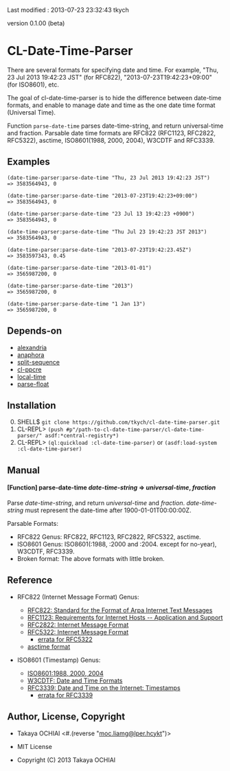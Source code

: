 Last modified : 2013-07-23 23:32:43 tkych

version 0.1.00 (beta)


CL-Date-Time-Parser
===================

There are several formats for specifying date and time.
For example, "Thu, 23 Jul 2013 19:42:23 JST" (for RFC822),
"2013-07-23T19:42:23+09:00" (for ISO8601), etc.

The goal of cl-date-time-parser is to hide the difference between
date-time formats, and enable to manage date and time as the one date
time format (Universal Time).

Function `parse-date-time` parses date-time-string, and return
universal-time and fraction.  Parsable date time formats are RFC822
(RFC1123, RFC2822, RFC5322), asctime, ISO8601(1988, 2000, 2004),
W3CDTF and RFC3339.


Examples
--------

    (date-time-parser:parse-date-time "Thu, 23 Jul 2013 19:42:23 JST")
    => 3583564943, 0

    (date-time-parser:parse-date-time "2013-07-23T19:42:23+09:00")
    => 3583564943, 0

    (date-time-parser:parse-date-time "23 Jul 13 19:42:23 +0900")
    => 3583564943, 0

    (date-time-parser:parse-date-time "Thu Jul 23 19:42:23 JST 2013")
    => 3583564943, 0

    (date-time-parser:parse-date-time "2013-07-23T19:42:23.45Z")
    => 3583597343, 0.45

    (date-time-parser:parse-date-time "2013-01-01")
    => 3565987200, 0

    (date-time-parser:parse-date-time "2013")
    => 3565987200, 0

    (date-time-parser:parse-date-time "1 Jan 13")
    => 3565987200, 0


Depends-on
----------

 * [alexandria](http://common-lisp.net/project/alexandria/)
 * [anaphora](http://common-lisp.net/project/anaphora/)
 * [split-sequence](http://www.cliki.net/split-sequence)
 * [cl-ppcre](http://weitz.de/cl-ppcre/)
 * [local-time](http://common-lisp.net/project/local-time/)
 * [parse-float](https://github.com/soemraws/parse-float)


Installation
------------

 0. SHELL$   `git clone https://github.com/tkych/cl-date-time-parser.git`
 1. CL-REPL> `(push #p"/path-to-cl-date-time-parser/cl-date-time-parser/" asdf:*central-registry*)`
 2. CL-REPL> `(ql:quickload :cl-date-time-parser)` or `(asdf:load-system :cl-date-time-parser)`


Manual
------

#### [Function] parse-date-time _date-time-string_ => _universal-time_, _fraction_

Parse _date-time-string_, and return _universal-time_ and _fraction_.
_date-time-string_ must represent the date-time after 1900-01-01T00:00:00Z.


Parsable Formats:

 * RFC822 Genus: RFC822, RFC1123, RFC2822, RFC5322, asctime.
 * ISO8601 Genus: ISO8601(:1988, :2000 and :2004. except for no-year), W3CDTF, RFC3339.
 * Broken format: The above formats with little broken.


Reference
---------

 * RFC822 (Internet Message Format) Genus:
   * [RFC822: Standard for the Format of Arpa Internet Text Messages](http://tools.ietf.org/html/rfc822)
   * [RFC1123: Requirements for Internet Hosts -- Application and Support](http://tools.ietf.org/html/rfc1123)
   * [RFC2822: Internet Message Format](http://tools.ietf.org/html/rfc2822)
   * [RFC5322: Internet Message Format](http://tools.ietf.org/html/rfc5322)
     * [errata for RFC5322](http://www.rfc-editor.org/errata_search.php?rfc=5322)
   * [asctime format](http://en.cppreference.com/w/c/chrono/asctime)

 * ISO8601 (Timestamp) Genus:
   * [ISO8601:1988, 2000, 2004](http://www.iso.org/iso/home/standards/iso8601.htm)
   * [W3CDTF: Date and Time Formats](http://www.w3.org/TR/1998/NOTE-datetime-19980827)
   * [RFC3339: Date and Time on the Internet: Timestamps](http://tools.ietf.org/html/rfc3339)
     * [errata for RFC3339](http://www.rfc-editor.org/errata_search.php?rfc=3339)


Author, License, Copyright
--------------------------

 - Takaya OCHIAI  <#.(reverse "moc.liamg@lper.hcykt")>

 - MIT License

 - Copyright (C) 2013 Takaya OCHIAI
